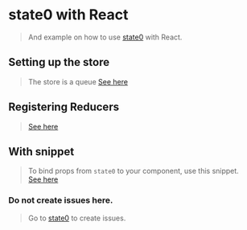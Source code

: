 # state0 with React

> And example on how to use [state0](https://github.com/sebbekarlsson/state0) with React.

## Setting up the store

> The store is a queue
> [See here](src/store/index.ts)

## Registering Reducers

> [See here](src/store/reducers.ts)

## With snippet

> To bind props from `state0` to your component, use this snippet.  
> [See here](src/store/with.tsx)

### Do not create issues here.

> Go to [state0](https://github.com/sebbekarlsson/state0) to create issues.

